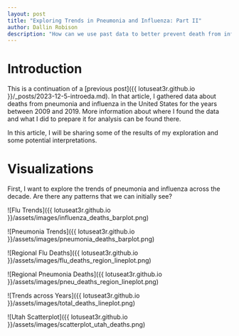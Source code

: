 ```yaml
---
layout: post
title: "Exploring Trends in Pneumonia and Influenza: Part II"
author: Dallin Robison
description: "How can we use past data to better prevent death from influenza and pneumonia?"
---
```


# Introduction

This is a continuation of a [previous post]({{ lotuseat3r.github.io }}/_posts/2023-12-5-introeda.md). In that article, I gathered data about deaths from pneumonia and influenza in the United States for the years between 2009 and 2019. More information about where I found the data and what I did to prepare it for analysis can be found there. 

In this article, I will be sharing some of the results of my exploration and some potential interpretations.

# Visualizations

First, I want to explore the trends of pneumonia and influenza across the decade. Are there any patterns that we can initially see?

![Flu Trends]({{ lotuseat3r.github.io }}/assets/images/influenza_deaths_barplot.png)

![Pneumonia Trends]({{ lotuseat3r.github.io }}/assets/images/pneumonia_deaths_barplot.png)

![Regional Flu Deaths]({{ lotuseat3r.github.io }}/assets/images/flu_deaths_region_lineplot.png)

![Regional Pneumonia Deaths]({{ lotuseat3r.github.io }}/assets/images/pneu_deaths_region_lineplot.png)

![Trends across Years]({{ lotuseat3r.github.io }}/assets/images/total_deaths_lineplot.png)

![Utah Scatterplot]({{ lotuseat3r.github.io }}/assets/images/scatterplot_utah_deaths.png)